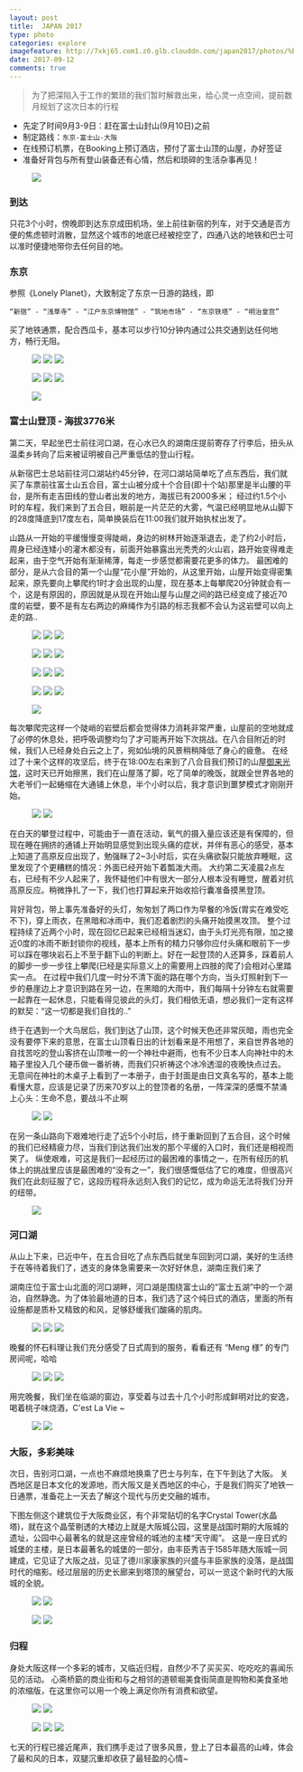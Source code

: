 ```yaml
---
layout: post
title:  JAPAN 2017
type: photo
categories: explore
imagefeature: http://7xkj65.com1.z0.glb.clouddn.com/japan2017/photos/%E5%A4%A7%E9%98%AA%E5%A4%A9%E5%AE%88%E5%AE%A202-camera.jpg?imageMogr2/thumbnail/!20p
date: 2017-09-12
comments: true
---
```


> 为了把深陷入于工作的繁琐的我们暂时解救出来，给心灵一点空间，提前数月规划了这次日本的行程

+ 先定了时间9月3-9日：赶在富士山封山(9月10日)之前
+ 制定路线：```东京-富士山-大阪```
+ 在线预订机票，在Booking上预订酒店，预付了富士山顶的山屋，办好签证
+ 准备好背包与所有登山装备还有心情，然后和琐碎的生活杂事再见！

<figure>
	<a href="http://7xkj65.com1.z0.glb.clouddn.com/japan2017/photos/%E5%87%BA%E5%8F%91.jpg?imageMogr2/thumbnail/!20p"><img src="http://7xkj65.com1.z0.glb.clouddn.com/japan2017/photos/%E5%87%BA%E5%8F%91.jpg?imageMogr2/thumbnail/!20p"></a>
</figure>


### 到达
只花3个小时，傍晚即到达东京成田机场，坐上前往新宿的列车，对于交通是否方便的焦虑顿时消散，显然这个城市的地底已经被挖空了，四通八达的地铁和巴士可以准时便捷地带你去任何目的地。

### 东京
参照《Lonely Planet》，大致制定了东京一日游的路线，即
```
“新宿” - “浅草寺” - “江户东京博物馆” - “筑地市场” - “东京铁塔” - “明治皇宫”
```    
买了地铁通票，配合西瓜卡，基本可以步行10分钟内通过公共交通到达任何地方，畅行无阻。

<figure class="third">
	<a href="http://7xkj65.com1.z0.glb.clouddn.com/japan2017/photos/%E6%B5%85%E8%8D%89%E5%AF%BA01.jpg"><img src="http://7xkj65.com1.z0.glb.clouddn.com/japan2017/photos/%E6%B5%85%E8%8D%89%E5%AF%BA01.jpg?imageMogr2/thumbnail/!30p"></a>
	<a href="http://7xkj65.com1.z0.glb.clouddn.com/japan2017/photos/%E6%B5%85%E8%8D%89%E5%AF%BA04.jpg"><img src="http://7xkj65.com1.z0.glb.clouddn.com/japan2017/photos/%E6%B5%85%E8%8D%89%E5%AF%BA04.jpg?imageMogr2/thumbnail/!30p"></a>
	<a href="http://7xkj65.com1.z0.glb.clouddn.com/japan2017/photos/%E6%B5%85%E8%8D%89%E5%AF%BA02.jpg"><img src="http://7xkj65.com1.z0.glb.clouddn.com/japan2017/photos/%E6%B5%85%E8%8D%89%E5%AF%BA02.jpg?imageMogr2/thumbnail/!30p"></a>
</figure>

<figure class="third">
	<a href="http://7xkj65.com1.z0.glb.clouddn.com/japan2017/photos/%E6%B5%85%E8%8D%89%E5%AF%BA03.jpg"><img src="http://7xkj65.com1.z0.glb.clouddn.com/japan2017/photos/%E6%B5%85%E8%8D%89%E5%AF%BA03.jpg?imageMogr2/thumbnail/!30p"></a>
	<a href="http://7xkj65.com1.z0.glb.clouddn.com/japan2017/photos/%E6%98%8E%E6%B2%BB%E7%9A%87%E5%AE%AB01.jpg"><img src="http://7xkj65.com1.z0.glb.clouddn.com/japan2017/photos/%E6%98%8E%E6%B2%BB%E7%9A%87%E5%AE%AB01.jpg?imageMogr2/thumbnail/!30p"></a>
	<a href="http://7xkj65.com1.z0.glb.clouddn.com/japan2017/photos/%E7%AD%91%E5%9C%B0%E5%B8%82%E5%9C%BA01.jpg"><img src="http://7xkj65.com1.z0.glb.clouddn.com/japan2017/photos/%E7%AD%91%E5%9C%B0%E5%B8%82%E5%9C%BA01.jpg?imageMogr2/thumbnail/!30p"></a>
</figure>

<figure>
	<a href="http://7xkj65.com1.z0.glb.clouddn.com/japan2017/photos/%E4%B8%9C%E4%BA%AC%E9%93%81%E5%A1%94-camera.jpg"><img src="http://7xkj65.com1.z0.glb.clouddn.com/japan2017/photos/%E4%B8%9C%E4%BA%AC%E9%93%81%E5%A1%94-camera.jpg?imageMogr2/thumbnail/!23p"></a>
</figure>

### 富士山登顶 - 海拔3776米
第二天，早起坐巴士前往河口湖，在心水已久的湖南庄提前寄存了行李后，扭头从温柔乡转向了后来被证明被自己严重低估的登山行程。

从新宿巴士总站前往河口湖站约45分钟，在河口湖站简单吃了点东西后，我们就买了车票前往富士山五合目，富士山被分成十个合目(即十个站)那里是半山腰的平台，是所有走吉田线的登山者出发的地方，海拔已有2000多米；
经过约1.5个小时的车程，我们来到了五合目，眼前是一片茫茫的大雾，气温已经明显地从山脚下的28度降底到17度左右，简单换装后在11:00我们就开始执杖出发了。

山路从一开始的平缓慢慢变得陡峭，身边的树林开始逐渐退去，走了约2小时后，周身已经连矮小的灌木都没有，前面开始暴露出光秃秃的火山岩，路开始变得难走起来，由于空气开始有渐渐稀薄，每走一步感觉都需要花更多的体力。
最困难的部分，是从六合目的第一个山屋“花小屋”开始的，从这里开始，山屋开始变得密集起来，原先要向上攀爬约1时才会出现的山屋，现在基本上每攀爬20分钟就会有一个，这是有原因的，原因就是从现在开始山屋与山屋之间的路已经变成了接近70度的岩壁，要不是有左右两边的麻绳作为引路的标志我都不会认为这岩壁可以向上走的路..

<figure class="third">
	<a href="http://7xkj65.com1.z0.glb.clouddn.com/japan2017/photos/hut01.jpg"><img src="http://7xkj65.com1.z0.glb.clouddn.com/japan2017/photos/hut01.jpg?imageMogr2/thumbnail/!30p"></a>
	<a href="http://7xkj65.com1.z0.glb.clouddn.com/japan2017/photos/hut02.jpg"><img src="http://7xkj65.com1.z0.glb.clouddn.com/japan2017/photos/hut02.jpg?imageMogr2/thumbnail/!30p"></a>
	<a href="http://7xkj65.com1.z0.glb.clouddn.com/japan2017/photos/hut03.JPG"><img src="http://7xkj65.com1.z0.glb.clouddn.com/japan2017/photos/hut03.JPG?imageMogr2/thumbnail/!30p"></a>
</figure>
<figure class="third">
	<a href="http://7xkj65.com1.z0.glb.clouddn.com/japan2017/photos/hut04.jpg"><img src="http://7xkj65.com1.z0.glb.clouddn.com/japan2017/photos/hut04.jpg?imageMogr2/thumbnail/!30p"></a>
	<a href="http://7xkj65.com1.z0.glb.clouddn.com/japan2017/photos/hut05.jpg"><img src="http://7xkj65.com1.z0.glb.clouddn.com/japan2017/photos/hut05.jpg?imageMogr2/thumbnail/!30p"></a>
	<a href="http://7xkj65.com1.z0.glb.clouddn.com/japan2017/photos/hut06.jpg"><img src="http://7xkj65.com1.z0.glb.clouddn.com/japan2017/photos/hut06.jpg?imageMogr2/thumbnail/!30p"></a>
</figure>
<figure class="third">
	<a href="http://7xkj65.com1.z0.glb.clouddn.com/japan2017/photos/hut07.jpg"><img src="http://7xkj65.com1.z0.glb.clouddn.com/japan2017/photos/hut07.jpg?imageMogr2/thumbnail/!30p"></a>
	<a href="http://7xkj65.com1.z0.glb.clouddn.com/japan2017/photos/hut08.jpg"><img src="http://7xkj65.com1.z0.glb.clouddn.com/japan2017/photos/hut08.jpg?imageMogr2/thumbnail/!30p"></a>
	<a href="http://7xkj65.com1.z0.glb.clouddn.com/japan2017/photos/hut09.jpg"><img src="http://7xkj65.com1.z0.glb.clouddn.com/japan2017/photos/hut09.jpg?imageMogr2/thumbnail/!30p"></a>
</figure>
<figure class="third">
	<a href="http://7xkj65.com1.z0.glb.clouddn.com/japan2017/photos/hut10.jpg"><img src="http://7xkj65.com1.z0.glb.clouddn.com/japan2017/photos/hut10.jpg?imageMogr2/thumbnail/!30p"></a>
	<a href="http://7xkj65.com1.z0.glb.clouddn.com/japan2017/photos/hut11.jpg"><img src="http://7xkj65.com1.z0.glb.clouddn.com/japan2017/photos/hut11.jpg?imageMogr2/thumbnail/!30p"></a>
	<a href="http://7xkj65.com1.z0.glb.clouddn.com/japan2017/photos/hut12.jpg"><img src="http://7xkj65.com1.z0.glb.clouddn.com/japan2017/photos/hut12.jpg?imageMogr2/thumbnail/!30p"></a>
</figure>

<figure>
	<a href="http://7xkj65.com1.z0.glb.clouddn.com/japan2017/photos/fuji02.jpg"><img src="http://7xkj65.com1.z0.glb.clouddn.com/japan2017/photos/fuji02.jpg?imageMogr2/thumbnail/!30p"></a>
</figure>


每次攀爬完这样一个陡峭的岩壁后都会觉得体力消耗非常严重，山屋前的空地就成了必停的休息处，把呼吸调整均匀了才可能再开始下次挑战。在八合目附近的时候，我们人已经身处白云之上了，宛如仙境的风景稍稍降低了身心的疲惫。
在经过了十来个这样的攻坚后，终于在18:00左右来到了八合目我们预订的山屋[御来光馆](http://www.goraikoukan.jp/)，这时天已开始擦黑，我们在山屋落了脚，吃了简单的晚饭，就跟全世界各地的大老爷们一起蜷缩在大通铺上休息，半个小时以后，我才意识到噩梦模式才刚刚开始。

<figure class="half">
	<a href="http://7xkj65.com1.z0.glb.clouddn.com/japan2017/photos/hut13.jpg"><img src="http://7xkj65.com1.z0.glb.clouddn.com/japan2017/photos/hut13.jpg?imageMogr2/thumbnail/!30p"></a>
	<a href="http://7xkj65.com1.z0.glb.clouddn.com/japan2017/photos/%E5%AF%8C%E5%A3%AB%E5%B1%B106.JPG"><img src="http://7xkj65.com1.z0.glb.clouddn.com/japan2017/photos/%E5%AF%8C%E5%A3%AB%E5%B1%B106.JPG?imageMogr2/thumbnail/!30p"></a>
</figure>

在白天的攀登过程中，可能由于一直在活动，氧气的摄入量应该还是有保障的，但现在睡在拥挤的通铺上开始明显感觉到出现头痛的症状，并伴有恶心的感受，基本上知道了高原反应出现了，勉强眯了2~3小时后，实在头痛欲裂只能放弃睡眠，这里发现了个更糟糕的情况：外面已经开始下着瓢泼大雨。
大约第二天凌晨2点左右，已经有不少人起来了，我怀疑他们中有很大一部分人根本没有睡觉，醒着对抗高原反应。稍微挣扎了一下，我们也打算起来开始收拾行囊准备摸黑登顶。

背好背包，带上事先准备好的头灯，匆匆划了两口作为早餐的冷饭(胃实在难受吃不下)，穿上雨衣，在黑暗和冰雨中，我们忍着剧烈的头痛开始摸黑攻顶。
整个过程持续了近两个小时，现在回忆已起来已经相当迷幻，由于头灯光亮有限，加之接近0度的冰雨不断封锁你的视线，基本上所有的精力只够你应付头痛和眼前下一步可以踩在哪块岩石上不至于翻下山的判断上。好在一起登顶的人还算多，踩着前人的脚步一步一步往上攀爬(已经是实际意义上的需要用上四肢的爬了)会相对心里踏实一点。
在过程中我们几度一时分不清下面的路在哪个方向，当头灯照射到下一步的悬崖边上才意识到路在另一边，在黑暗的大雨中，我们每隔十分钟左右就需要一起靠在一起休息，只能看得见彼此的头灯，我们相依无语，想必我们一定有这样的默契：“这一切都是我们自找的..”

终于在遇到一个大鸟居后，我们到达了山顶，这个时候天色还非常灰暗，雨也完全没有要停下来的意思，在富士山顶看日出的计划看来是不用想了，来自世界各地的自找苦吃的登山客挤在山顶唯一的一个神社中避雨，也有不少日本人向神社中的木箱子里投入几个硬币做一番祈祷，而我们只祈祷这个冰冷透湿的夜晚快点过去。
无意间在神社的木桌子上看到了一本册子，由于封面是由日文真名写的，基本上能看懂大意，应该是记录了历来70岁以上的登顶者的名册，一阵深深的感慨不禁涌上心头：生命不息，要战斗不止啊


<figure class="half">
	<a href="http://7xkj65.com1.z0.glb.clouddn.com/japan2017/photos/%E5%AF%8C%E5%A3%AB%E5%B1%B110.jpg"><img src="http://7xkj65.com1.z0.glb.clouddn.com/japan2017/photos/%E5%AF%8C%E5%A3%AB%E5%B1%B110.jpg?imageMogr2/thumbnail/!30p"></a>
	<a href="http://7xkj65.com1.z0.glb.clouddn.com/japan2017/photos/%E5%AF%8C%E5%A3%AB%E5%B1%B102.jpg"><img src="http://7xkj65.com1.z0.glb.clouddn.com/japan2017/photos/%E5%AF%8C%E5%A3%AB%E5%B1%B102.jpg?imageMogr2/thumbnail/!30p"></a>
</figure>


在另一条山路向下艰难地行走了近5个小时后，终于重新回到了五合目，这个时候的我们已经精疲力尽，当我们到达我们出发的那个平缓的入口时，我们还是相视而笑了。
纵使艰难，可这是我们一起经历过的最困难的事情之一，在所有经历的机体上的挑战里应该是最困难的“没有之一”，我们很感慨低估了它的难度，但很高兴我们在此刻征服了它，这段历程将永远刻入我们的记忆，成为命运无法将我们分开的纽带。

<figure>
	<a href="http://7xkj65.com1.z0.glb.clouddn.com/japan2017/photos/%E5%AF%8C%E5%A3%AB%E5%B1%B101.jpg"><img src="http://7xkj65.com1.z0.glb.clouddn.com/japan2017/photos/%E5%AF%8C%E5%A3%AB%E5%B1%B101.jpg?imageMogr2/thumbnail/!30p"></a>
</figure>


### 河口湖

从山上下来，已近中午，在五合目吃了点东西后就坐车回到河口湖，美好的生活终于在等待着我们了，透支的身体急需要来一次好好休息，湖南庄我们来了

湖南庄位于富士山北面的河口湖畔，河口湖是围绕富士山的“富士五湖”中的一个湖泊，自然静逸。为了体验最地道的日本，我们选了这个纯日式的酒店，里面的所有设施都是质朴又精致的和风，足够舒缓我们酸痛的肌肉。

<figure class="third">
	<a href="http://7xkj65.com1.z0.glb.clouddn.com/japan2017/photos/hnz01.jpg"><img src="http://7xkj65.com1.z0.glb.clouddn.com/japan2017/photos/hnz01.jpg?imageMogr2/thumbnail/!30p"></a>
	<a href="http://7xkj65.com1.z0.glb.clouddn.com/japan2017/photos/hnz02.jpg"><img src="http://7xkj65.com1.z0.glb.clouddn.com/japan2017/photos/hnz02.jpg?imageMogr2/thumbnail/!30p"></a>
	<a href="http://7xkj65.com1.z0.glb.clouddn.com/japan2017/photos/hnz03.jpg"><img src="http://7xkj65.com1.z0.glb.clouddn.com/japan2017/photos/hnz03.jpg?imageMogr2/thumbnail/!30p"></a>
</figure>

晚餐的怀石料理让我们充分感受了日式周到的服务，看看还有 “Meng 様” 的专门房间呢，哈哈

<figure class="third">
	<a href="http://7xkj65.com1.z0.glb.clouddn.com/japan2017/photos/%E6%B9%96%E5%8D%97%E5%BA%8401.jpg"><img src="http://7xkj65.com1.z0.glb.clouddn.com/japan2017/photos/%E6%B9%96%E5%8D%97%E5%BA%8401.jpg?imageMogr2/thumbnail/!30p"></a>
	<a href="http://7xkj65.com1.z0.glb.clouddn.com/japan2017/photos/%E6%B9%96%E5%8D%97%E5%BA%8406.jpg"><img src="http://7xkj65.com1.z0.glb.clouddn.com/japan2017/photos/%E6%B9%96%E5%8D%97%E5%BA%8406.jpg?imageMogr2/thumbnail/!30p"></a>
	<a href="http://7xkj65.com1.z0.glb.clouddn.com/japan2017/photos/%E6%B9%96%E5%8D%97%E5%BA%8407.jpg"><img src="http://7xkj65.com1.z0.glb.clouddn.com/japan2017/photos/%E6%B9%96%E5%8D%97%E5%BA%8407.jpg?imageMogr2/thumbnail/!30p"></a>
</figure>

用完晚餐，我们坐在临湖的窗边，享受着与过去十几个小时形成鲜明对比的安逸，喝着桃子味烧酒，C'est La Vie ~

<figure class="half">
	<a href="http://7xkj65.com1.z0.glb.clouddn.com/japan2017/photos/%E6%B9%96%E5%8D%97%E5%BA%8405.jpg"><img src="http://7xkj65.com1.z0.glb.clouddn.com/japan2017/photos/%E6%B9%96%E5%8D%97%E5%BA%8405.jpg?imageMogr2/thumbnail/!30p"></a>
	<a href="http://7xkj65.com1.z0.glb.clouddn.com/japan2017/photos/%E6%B9%96%E5%8D%97%E5%BA%8403.jpg"><img src="http://7xkj65.com1.z0.glb.clouddn.com/japan2017/photos/%E6%B9%96%E5%8D%97%E5%BA%8403.jpg?imageMogr2/thumbnail/!30p"></a>
</figure>

### 大阪，多彩美味

次日，告别河口湖，一点也不麻烦地换乘了巴士与列车，在下午到达了大阪。
关西地区是日本文化的发源地，而大阪又是关西地区的中心，于是我们购买了地铁一日通票，准备花上一天去了解这个现代与历史交融的城市。

下图左侧这个建筑位于大阪商业区，有个非常贴切的名字Crystal Tower(水晶塔)，就在这个晶莹剔透的大楼边上就是大阪城公园，这里是战国时期的大阪城的遗址，公园中心最著名的就是这座曾经的城池的主楼“天守阁”。
这是一座日式的城堡的主楼，是日本最著名的城堡的一部分，由丰臣秀吉于1585年随大阪城一同建成，它见证了大阪之战，见证了德川家康家族的兴盛与丰臣家族的没落，是战国时代的缩影。经过层层的历史长廊来到塔顶的展望台，可以一览这个新时代的大阪城的全貌。


<figure class="half">
	<a href="http://7xkj65.com1.z0.glb.clouddn.com/japan2017/photos/%E5%A4%A7%E9%98%AA%E6%B0%B4%E6%99%B6%E5%A1%94-camera.jpg"><img src="http://7xkj65.com1.z0.glb.clouddn.com/japan2017/photos/%E5%A4%A7%E9%98%AA%E6%B0%B4%E6%99%B6%E5%A1%94-camera.jpg?imageMogr2/thumbnail/!30p"></a>
	<a href="http://7xkj65.com1.z0.glb.clouddn.com/japan2017/photos/%E5%A4%A7%E9%98%AA%E5%A4%A9%E5%AE%88%E9%98%8101-camera.jpg"><img src="http://7xkj65.com1.z0.glb.clouddn.com/japan2017/photos/%E5%A4%A7%E9%98%AA%E5%A4%A9%E5%AE%88%E9%98%8101-camera.jpg?imageMogr2/thumbnail/!30p"></a>
</figure>
<figure class="half">
	<a href="http://7xkj65.com1.z0.glb.clouddn.com/japan2017/photos/%E5%A4%A9%E5%AE%88%E5%AE%A203.jpg"><img src="http://7xkj65.com1.z0.glb.clouddn.com/japan2017/photos/%E5%A4%A9%E5%AE%88%E5%AE%A203.jpg?imageMogr2/thumbnail/!30p"></a>
	<a href="http://7xkj65.com1.z0.glb.clouddn.com/japan2017/photos/%E5%A4%A9%E5%AE%88%E9%98%8102.jpg"><img src="http://7xkj65.com1.z0.glb.clouddn.com/japan2017/photos/%E5%A4%A9%E5%AE%88%E9%98%8102.jpg?imageMogr2/thumbnail/!30p"></a>
</figure>

### 归程

身处大阪这样一个多彩的城市，又临近归程，自然少不了买买买、吃吃吃的喜闻乐见的活动。
心斋桥筯的商业街和与之相邻的道顿堀美食街简直是购物和美食圣地的浓缩版，在这里你可以用一个晚上满足你所有消费和欲望。

<figure class="half">
	<a href="http://7xkj65.com1.z0.glb.clouddn.com/japan2017/photos/%E5%BF%83%E6%96%8B%E6%A1%A502.jpg"><img src="http://7xkj65.com1.z0.glb.clouddn.com/japan2017/photos/%E5%BF%83%E6%96%8B%E6%A1%A502.jpg?imageMogr2/thumbnail/!30p"></a>
	<a href="http://7xkj65.com1.z0.glb.clouddn.com/japan2017/photos/%E9%81%93%E9%A1%BF%E5%A0%8003.jpg"><img src="http://7xkj65.com1.z0.glb.clouddn.com/japan2017/photos/%E9%81%93%E9%A1%BF%E5%A0%8003.jpg?imageMogr2/thumbnail/!30p"></a>
</figure>
<figure class="third">
	<a href="http://7xkj65.com1.z0.glb.clouddn.com/japan2017/photos/%E5%BF%83%E6%96%8B%E6%A1%A501.jpg"><img src="http://7xkj65.com1.z0.glb.clouddn.com/japan2017/photos/%E5%BF%83%E6%96%8B%E6%A1%A501.jpg?imageMogr2/thumbnail/!30p"></a>
	<a href="http://7xkj65.com1.z0.glb.clouddn.com/japan2017/photos/%E9%81%93%E9%A1%BF%E5%A0%8002.jpg"><img src="http://7xkj65.com1.z0.glb.clouddn.com/japan2017/photos/%E9%81%93%E9%A1%BF%E5%A0%8002.jpg?imageMogr2/thumbnail/!30p"></a>
	<a href="http://7xkj65.com1.z0.glb.clouddn.com/japan2017/photos/%E9%81%93%E9%A1%BF%E5%A0%8004.JPG"><img src="http://7xkj65.com1.z0.glb.clouddn.com/japan2017/photos/%E9%81%93%E9%A1%BF%E5%A0%8004.JPG?imageMogr2/thumbnail/!30p"></a>
</figure>

七天的行程已接近尾声，我们携手走过了很多风景，登上了日本最高的山峰，体会了最和风的日本，双腿沉重却收获了最轻盈的心情~